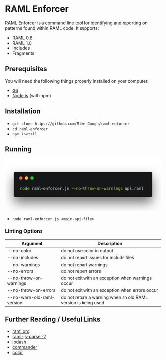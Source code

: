 # RAML Enforcer
RAML Enforcer is a command line tool for identifying and reporting on patterns found within RAML code. It supports:
* RAML 0.8
* RAML 1.0
* Includes
* Fragments

## Prerequisites

You will need the following things properly installed on your computer.

* [Git](https://git-scm.com/)
* [Node.js](https://nodejs.org/) (with npm)

## Installation

* `git clone https://github.com/Mike-Gough/raml-enforcer`
* `cd raml-enforcer`
* `npm install`

## Running
![Example start command](https://github.com/Mike-Gough/raml-enforcer/raw/master/doco/img/linting-options-example.png)
* `node raml-enforcer.js <main-api-file>`

### Linting Options
| Argument                                   | Description                                                                          |
|--------------------------------------------|--------------------------------------------------------------------------------------|
| --no-color                                 | do not use color in output                                                           |
| --no-includes                              | do not report issues for include files                                               |
| --no-warnings                              | do not report warnings                                                               |
| --no-errors                                | do not report errors                                                                 |
| --no-throw-on-warnings                     | do not exit with an exception when warnings occur                                    |
| --no-throw-on-errors                       | do not exit with an exception when errors occur                                      |
| --no-warn-old-raml-version                 | do not return a warning when an old RAML version is being used                       |

## Further Reading / Useful Links

* [raml.org](https://raml.org/)
* [raml-js-parser-2](https://github.com/raml-org/raml-js-parser-2)
* [lodash](https://lodash.com)
* [commander](https://github.com/tj/commander.js)
* [color](https://github.com/Qix-/color)
